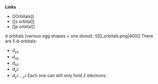 **Links**
- [[Orbitals]] 
- [[s orbital]]
- [[p orbital]]

d orbitals (various egg shapes + one donut):
![[D_orbitals.png|400]]
There are 5 d-orbitals:
- $d_{yz}$
- $d_{xy}$
- $d_{xz}$
- $d_{z{^2}}$
- $d_{y{^2}-z{^2}}$
Each one can still only hold 2 electrons.